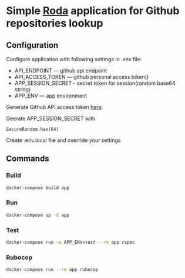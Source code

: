
Simple [Roda](https://github.com/jeremyevans/roda) application for Github repositories lookup
======================

## Configuration
Configure application with following settings in .env file:

* API_ENDPOINT — github api endpoint
* API_ACCESS_TOKEN — github personal access token()
* APP_SESSION_SECRET - secret token for session(random base64 string)
* APP_ENV — app environment

Generate Github API access token [here](https://github.com/settings/tokens/new).

Geerate APP_SESSION_SECRET with
```
SecureRandom.hex(64)
```
Create .env.local file and override your settings

## Commands

### Build
```sh
docker-compose build app
```
### Run
```sh
docker-compose up -d app
```
### Test
```sh
docker-compose run -e APP_ENV=test --rm app rspec
```
### Rubocop
```sh
docker-compose run --rm app rubocop
```
